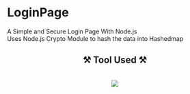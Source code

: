# LoginPage
A Simple and Secure Login Page With Node.js<br>
Uses Node.js Crypto Module to hash the data into Hashedmap



<h2 align="center">⚒️ Tool Used ⚒️</h2>
<br/>
<div align="center">
    <img src="https://skillicons.dev/icons?i=html,css,javascript,react,nodejs,express,mysql" />
